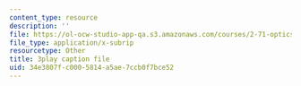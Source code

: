 ```yaml
---
content_type: resource
description: ''
file: https://ol-ocw-studio-app-qa.s3.amazonaws.com/courses/2-71-optics-spring-2009/34e3807fc0005814a5ae7ccb0f7bce52_933cBlGFDcs.vtt
file_type: application/x-subrip
resourcetype: Other
title: 3play caption file
uid: 34e3807f-c000-5814-a5ae-7ccb0f7bce52
---
```

